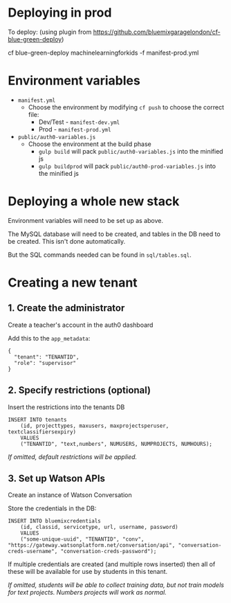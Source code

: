 
# Deploying in prod

To deploy:
    (using plugin from https://github.com/bluemixgaragelondon/cf-blue-green-deploy)

cf blue-green-deploy machinelearningforkids -f manifest-prod.yml


# Environment variables

* `manifest.yml`
  * Choose the environment by modifying `cf push` to choose the correct file:
    * Dev/Test - `manifest-dev.yml`
    * Prod - `manifest-prod.yml`
* `public/auth0-variables.js`
  * Choose the environment at the build phase
    * `gulp build` will pack `public/auth0-variables.js` into the minified js
    * `gulp buildprod` will pack `public/auth0-prod-variables.js` into the minified js


# Deploying a whole new stack

Environment variables will need to be set up as above.

The MySQL database will need to be created, and tables in the DB need to be created. This isn't done automatically.

But the SQL commands needed can be found in `sql/tables.sql`.


# Creating a new tenant

## 1. Create the administrator

Create a teacher's account in the auth0 dashboard

Add this to the `app_metadata`:
```
{
  "tenant": "TENANTID",
  "role": "supervisor"
}
```


## 2. Specify restrictions (optional)

Insert the restrictions into the tenants DB
```
INSERT INTO tenants
    (id, projecttypes, maxusers, maxprojectsperuser, textclassifiersexpiry)
    VALUES
    ("TENANTID", "text,numbers", NUMUSERS, NUMPROJECTS, NUMHOURS);
```

_If omitted, default restrictions will be applied._


## 3. Set up Watson APIs

Create an instance of Watson Conversation

Store the credentials in the DB:
```
INSERT INTO bluemixcredentials
    (id, classid, servicetype, url, username, password)
    VALUES
    ("some-unique-uuid", "TENANTID", "conv", "https://gateway.watsonplatform.net/conversation/api", "conversation-creds-username", "conversation-creds-password");
```

If multiple credentials are created (and multiple rows inserted) then all of these will be available for use by students in this tenant.

_If omitted, students will be able to collect training data, but not train models for text projects. Numbers projects will work as normal._

